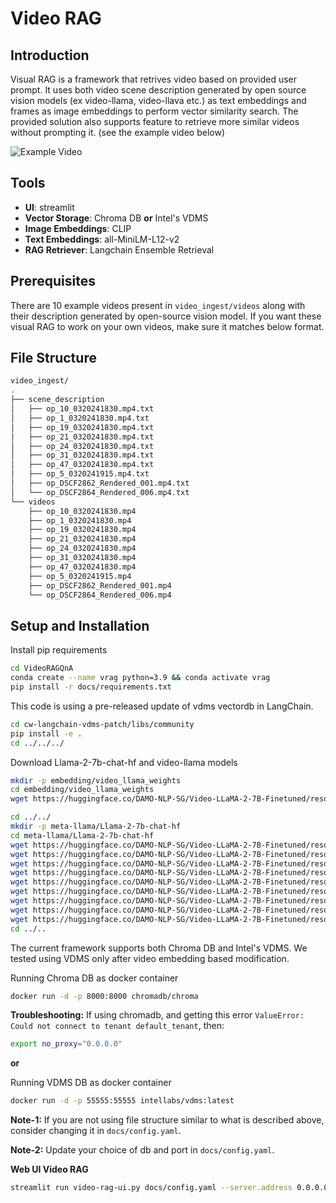 # Video RAG

## Introduction
Visual RAG is a framework that retrives video based on provided user prompt. It uses both video scene description generated by open source vision models (ex video-llama, video-llava etc.) as text embeddings and frames as image embeddings to perform vector similarity search. The provided solution also supports feature to retrieve more similar videos without prompting it. (see the example video below)

![Example Video](docs/visual-rag-demo.gif)

## Tools

- **UI**: streamlit
- **Vector Storage**: Chroma DB **or** Intel's VDMS
- **Image Embeddings**: CLIP
- **Text Embeddings**: all-MiniLM-L12-v2
- **RAG Retriever**: Langchain Ensemble Retrieval

## Prerequisites

There are 10 example videos present in ```video_ingest/videos``` along with their description generated by open-source vision model.
If you want these visual RAG to work on your own videos, make sure it matches below format.

## File Structure

```bash
video_ingest/
.
├── scene_description
│   ├── op_10_0320241830.mp4.txt
│   ├── op_1_0320241830.mp4.txt
│   ├── op_19_0320241830.mp4.txt
│   ├── op_21_0320241830.mp4.txt
│   ├── op_24_0320241830.mp4.txt
│   ├── op_31_0320241830.mp4.txt
│   ├── op_47_0320241830.mp4.txt
│   ├── op_5_0320241915.mp4.txt
│   ├── op_DSCF2862_Rendered_001.mp4.txt
│   └── op_DSCF2864_Rendered_006.mp4.txt
└── videos
    ├── op_10_0320241830.mp4
    ├── op_1_0320241830.mp4
    ├── op_19_0320241830.mp4
    ├── op_21_0320241830.mp4
    ├── op_24_0320241830.mp4
    ├── op_31_0320241830.mp4
    ├── op_47_0320241830.mp4
    ├── op_5_0320241915.mp4
    ├── op_DSCF2862_Rendered_001.mp4
    └── op_DSCF2864_Rendered_006.mp4
```

## Setup and Installation

Install pip requirements

```bash
cd VideoRAGQnA
conda create --name vrag python=3.9 && conda activate vrag
pip install -r docs/requirements.txt
```

This code is using a pre-released update of vdms vectordb in LangChain.
```bash
cd cw-langchain-vdms-patch/libs/community
pip install -e .
cd ../../../
```

Download Llama-2-7b-chat-hf and video-llama models

```bash
mkdir -p embedding/video_llama_weights
cd embedding/video_llama_weights
wget https://huggingface.co/DAMO-NLP-SG/Video-LLaMA-2-7B-Finetuned/resolve/main/VL_LLaMA_2_7B_Finetuned.pth

cd ../../
mkdir -p meta-llama/Llama-2-7b-chat-hf
cd meta-llama/Llama-2-7b-chat-hf
wget https://huggingface.co/DAMO-NLP-SG/Video-LLaMA-2-7B-Finetuned/resolve/main/llama-2-7b-chat-hf/config.json
wget https://huggingface.co/DAMO-NLP-SG/Video-LLaMA-2-7B-Finetuned/resolve/main/llama-2-7b-chat-hf/generation_config.json
wget https://huggingface.co/DAMO-NLP-SG/Video-LLaMA-2-7B-Finetuned/resolve/main/llama-2-7b-chat-hf/pytorch_model-00001-of-00002.bin
wget https://huggingface.co/DAMO-NLP-SG/Video-LLaMA-2-7B-Finetuned/resolve/main/llama-2-7b-chat-hf/pytorch_model-00002-of-00002.bin
wget https://huggingface.co/DAMO-NLP-SG/Video-LLaMA-2-7B-Finetuned/resolve/main/llama-2-7b-chat-hf/pytorch_model.bin.index.json
wget https://huggingface.co/DAMO-NLP-SG/Video-LLaMA-2-7B-Finetuned/resolve/main/llama-2-7b-chat-hf/special_tokens_map.json
wget https://huggingface.co/DAMO-NLP-SG/Video-LLaMA-2-7B-Finetuned/resolve/main/llama-2-7b-chat-hf/tokenizer.json
wget https://huggingface.co/DAMO-NLP-SG/Video-LLaMA-2-7B-Finetuned/resolve/main/llama-2-7b-chat-hf/tokenizer.model
wget https://huggingface.co/DAMO-NLP-SG/Video-LLaMA-2-7B-Finetuned/resolve/main/llama-2-7b-chat-hf/tokenizer_config.json
cd ../..
```


The current framework supports both Chroma DB and Intel's VDMS.
We tested using VDMS only after video embedding based modification.

Running Chroma DB as docker container
```bash
docker run -d -p 8000:8000 chromadb/chroma
```
**Troubleshooting:** If using chromadb, and getting this error ```ValueError: Could not connect to tenant default_tenant```, then: 
```bash
export no_proxy="0.0.0.0"
```
**or**

Running VDMS DB as docker container
```bash
docker run -d -p 55555:55555 intellabs/vdms:latest
```

**Note-1:** If you are not using file structure similar to what is described above, consider changing it in ```docs/config.yaml```.

**Note-2:** Update your choice of db and port in ```docs/config.yaml```.


**Web UI Video RAG**
```bash
streamlit run video-rag-ui.py docs/config.yaml --server.address 0.0.0.0 --server.port 50055
```

